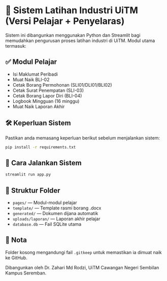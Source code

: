 # 📘 Sistem Latihan Industri UiTM (Versi Pelajar + Penyelaras)

Sistem ini dibangunkan menggunakan Python dan Streamlit bagi memudahkan pengurusan proses latihan industri di UiTM. Modul utama termasuk:

## ✅ Modul Pelajar
- Isi Maklumat Peribadi
- Muat Naik BLI-02
- Cetak Borang Permohonan (SLI01/DLI01/BLI02)
- Cetak Surat Penempatan (SLI-03)
- Cetak Borang Lapor Diri (BLI-04)
- Logbook Mingguan (16 minggu)
- Muat Naik Laporan Akhir

## 🛠 Keperluan Sistem
Pastikan anda memasang keperluan berikut sebelum menjalankan sistem:

```bash
pip install -r requirements.txt
```

## 🚀 Cara Jalankan Sistem
```bash
streamlit run app.py
```

## 📁 Struktur Folder
- `pages/` — Modul-modul pelajar
- `template/` — Template rasmi borang .docx
- `generated/` — Dokumen dijana automatik
- `uploads/laporan/` — Laporan akhir pelajar
- `database.db` — Fail SQLite utama

## 📝 Nota
Folder kosong mengandungi fail `.gitkeep` untuk memastikan ia dimuat naik ke GitHub.

Dibangunkan oleh Dr. Zahari Md Rodzi, UiTM Cawangan Negeri Sembilan Kampus Seremban.